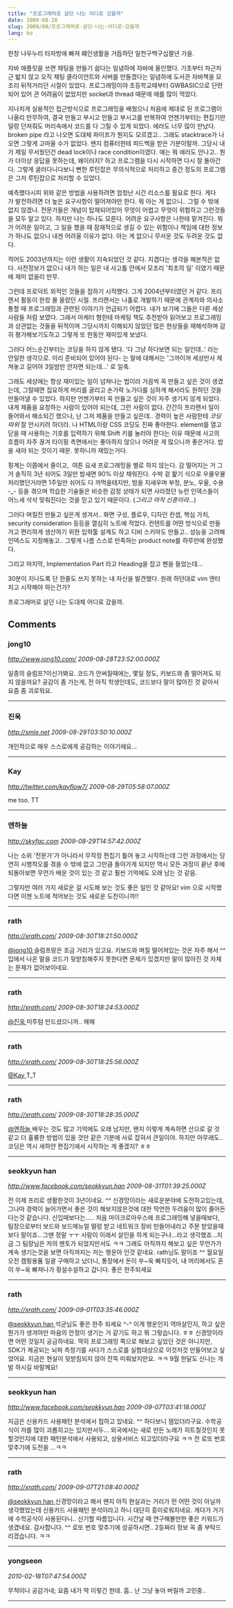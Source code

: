 ```yaml
---
title: "프로그래머로 살던 나는 어디로 갔을까"
date: 2009-08-28
slug: 2009/08/프로그래머로-살던-나는-어디로-갔을까
lang: ko
---
```


한창 나우누리 타자방에 빠져 폐인생활을 거듭하던 일천구백구십팔년 가을.

자바 애플릿을 쓰면 채팅을 만들기 쉽다는 일념하에 자바에 올인했다. 기초부터 차근차근 밟지 않고 오직 채팅 클라이언트와 서버를 만들겠다는 일념하에 도서관 자바책을 모조리 뒤적거리던 시절이 있었다. 프로그래밍이야 초등학교때부터 GWBASIC으로 단련되어 있어 큰 어려움이 없었지만 socket과 thread 때문에 애를 많이 먹었다.

지나치게 실용적인 접근방식으로 프로그래밍을 배웠으니 처음에 제대로 된 프로그램이 나올리 만무하여, 결국 만들고 부시고 만들고 부시고를 반복하여 언젠가부터는 편집기만 덜렁 던져줘도 머리속에서 코드를 다 그릴 수 있게 되었다. 에러도 너무 많이 만났다. broken pipe 라고 나오면 도대체 파이프가 뭔지도 모르겠고.. 그래도 stacktrace가 나오면 그렇게 고마울 수가 없었다. 왠지 컴퓨터한테 피드백을 받은 기분이랄까. 그당시 내가 제일 무서웠던건 dead lock이나 race condition이였다. 얘는 뭐 에러도 안나고.. 뭔가 더이상 응답을 못하는데, 왜이러지? 하고 프로그램을 다시 시작하면 다시 잘 돌아간다. 그렇게 굴러다니다보니 뻔한 루틴잡은 무의식적으로 처리하고 중간 정도의 프로그램은 그저 루틴잡으로 처리할 수 있었다.

예측했다시피 위와 같은 방법을 사용하려면 엄청난 시간 리소스를 필요로 한다. 게다가 발전하려면 더 높은 요구사항이 떨어져야만 한다. 뭐 아는 게 없으니.. 그럴 수 밖에 없지 않겠나. 전문가들은 개념이 탑재되어있어 무엇이 어렵고 무엇이 위험하고 그런것들을 모두 알고 있다. 하지만 나는 하나도 모른다. 어려운 요구사항은 나한테 맡겨진다. 뭐가 어려운 일이고, 그 일을 했을 때 잠재적으로 생길 수 있는 위험이나 책임에 대한 정보가 하나도 없으니 내겐 어려울 이유가 없다. 아는 게 없으니 무서운 것도 두려운 것도 없다.

적어도 2003년까지는 이런 생활이 지속되었던 것 같다. 지겹다는 생각을 해본적은 없다. 사전정보가 없으니 내가 하는 일은 내 사고틀 안에서 모조리 '최초의 일' 이였기 때문에 재미 없을리 만무.

그런데 프로덕트 외적인 것들을 접하기 시작했다. 그게 2004년부터였던 거 같다. 프리랜서 활동이 한창 물 올랐던 시절. 프리랜서는 나홀로 개발하기 때문에 관계자와 의사소통할 때 프로그래밍과 관련된 이야기가 언급되기 어렵다. 내가 보기에 그들은 다른 세상 사람들 처럼 보였다. 그래서 마케터 형한테 마케팅 책도 추천받아 읽어보고 프로그래밍과 상관없는 것들을 뒤적이며 그당시까지 이해되지 않았던 많은 현상들을 재해석하며 감히 평가해보기도하고 그렇게 또 한동안 재미있게 보냈다.

그러다 어느순간부터는 코딩을 하지 않게 됐다. '다 그냥 하다보면 되는 일인데..' 라는 안일한 생각으로. 미리 준비되어 있어야 된다- 는 말에 대해서는 '그까이꺼 세상만사 제쳐놓고 길어야 3일밤만 안자면 되는데...' 로 일축.

그래도 세상에는 항상 재미있는 일이 넘쳐나는 법이라 가끔씩 꼭 만들고 싶은 것이 생겼는데, 그럴때면 집요하게 머리를 굴리고 손가락 노가다를 심하게 해서라도 원하던 것을 만들어낼 수 있었다. 하지만 언젠가부터 꼭 만들고 싶은 것이 자주 생기지 않게 되었다. 내게 제품을 요청하는 사람이 있어야 되는데, 그런 사람이 없다. 간간히 프리랜서 일이 들어와서 해소되긴 했으나, 난 그저 제품을 만들고 싶은데.. 경력이 높은 사람한테 *코딩 따위* 잘 안시키려 하더라. 나 HTML이랑 CSS 코딩도 진짜 좋아한다. element를 열고 닫을 때 사용하는 기호를 입력하기 위해 Shift 키를 눌러야 한다는 이유 때문에 사고의 흐름이 자주 끊겨 타이핑 측면에서는 좋아하지 않으나 어려운 게 많으니까 좋은거다. 밤을 새야 되는 것이기 때문. 못하니까 재밌는거다.

핑계는 이쯤에서 줄이고,  여튼 요새 프로그래밍을 별로 하지 않는다. 감 떨어지는 거 그거 솔직히 3년 쉬어도 3일만 밤새면 90% 이상 채워진다. 수박 겉 핥기 식으로 우물우물 처리했던거라면 1주일만 쉬어도 다 까먹을테지만, 밤을 지새우며 부정, 분노, 우울, 수용 -_- 등을 겪으며 학습한 기술들은 비슷한 감정 상태가 되면 사라졌던 뉴런 인덱스들이 어느새 삭삭 맞춰진다는 것을 믿고 있기 때문이다. (*그리고 아직 신혼이라...*)

그러다 며칠전 만들고 싶은게 생겨서.. 화면 구성, 플로우, 디자인 컨셉, 핵심 가치, security consideration 등등을 열심히 노트에 적었다. 컨텐트를 어떤 방식으로 만들거고 편리하게 생산하기 위한 입력툴 설계도 하고 디비 스키마도 만들고.. 성능을 고려해 인덱스도 지정해놓고.. 그렇게 나름 스스로 만족하는 product note를 하루만에 완성했다.

그리고 마지막, Implementation Part 라고 Heading을 잡고 펜을 들었는데...

30분이 지나도록 단 한줄도 쓰지 못하는 내 자신을 발견했다. 원래 하던대로 vim 엔터치고 시작해야 하는건가?

프로그래머로 살던 나는 도대체 어디로 갔을까.

## Comments

### jong10
*http://www.jong10.com/*
*2009-08-28T23:52:00.000Z*

일종의 슬럼프?이신가봐요. 코드가 안써질때에는, 몇일 정도, 키보드와 좀 떨어져도 되지 않을까요? 공감이 좀 가는게, 전 아직 학생인데도, 코드보다 말이 많아진 것 같아서 요즘 좀 괴로워요.

---

### 진욱
*http://smle.net*
*2009-08-29T03:50:10.000Z*

개인적으로 매우 스스로에게 공감하는 이야기에요...

---

### Kay
*http://twitter.com/kayflow7/*
*2009-08-29T05:58:07.000Z*

me too. TT

---

### 엔하늘
*http://skyfac.com*
*2009-08-29T14:57:42.000Z*

나는 소위 '전문가'가 아니라서
무작정 편집기 틀어 놓고 시작하는데
그런 과정에서는 당연히 시행착오를 겪을 수 밖에 없고
그만큼 돌아가게 되지만
역시 모든 과정이 끝난 후에 되돌아보면
무언가 배운 것이 있는 것 같고
훨씬 기억에도 오래 남는 것 같음.

그렇지만 여러 가지 새로운 걸 시도해 보는 것도
좋은 일인 것 같아요!
vim 으로 시작했다면
이젠 노트에 적어보는 것도 새로운 도전이니까!!

---

### rath
*http://xrath.com/*
*2009-08-30T18:21:50.000Z*

[@jong10 ](#comment-9567)
슬럼프랑은 조금 거리가 있고요. 키보드와 며칠 떨어져있는 것은 자주 해서 ^^
입에서 나온 말을 코드가 뒷받침해주지 못한다면 문제가 있겠지만 말이 많아진 것 자체는 문제가 없어보이네요.

---

### rath
*http://xrath.com/*
*2009-08-30T18:24:53.000Z*

[@진욱 ](#comment-9568)
미투텀 만드셨으니까.. 헤헤

---

### rath
*http://xrath.com/*
*2009-08-30T18:25:56.000Z*

[@Kay ](#comment-9569)
T_T

---

### rath
*http://xrath.com/*
*2009-08-30T18:28:35.000Z*

[@엔하늘 ](#comment-9571)
배우는 것도 많고 기억에도 오래 남지만, 왠지 이렇게 계속하면 산으로 갈 것 같고 더 훌륭한 방법이 있을 것만 같은 기분에 사로 잡혀서 큰일이야.
하지만 아무래도.. 코딩은 역시 새하얀 편집기에서 시작하는 게 좋겠지? ㅎㅎ

---

### seokkyun han
*http://www.facebook.com/seokkyun.han*
*2009-08-31T01:39:25.000Z*

전 이제 프리로 생활한것이 3년이네요. ^^
신경망이라는 새로운분야에 도전하고있는데,
그나마 경력이 늘어가면서 좋은 것이 해보지않은것에 대한 막연한 두려움이
많이 줄어든다는것 같습니다. 신입때보다는.....
처음 마이크로마우스에 프로그래밍해 넣을때보다, 팀장으로부터 보드와 보드메뉴얼 떨렁 받고
네트워크 장비 만들어내라고 주문 받았을때보다 말이죠..
그땐 정말  ㅜㅜ 사람이 이래서 살인을 하게 되는구나...라고
생각했죠...지금 그 팀장님은 저의 멘토가 되었지만서도 ㅋㅋ
그래도 아직까지 해보고 싶은 무언가가 계속 생기는것을 보면 아직까지는
저는 행운아 인것 같네요. rath님도 말이죠 ^^
월요일 오전 캠핑용품 일괄 구매하고 났더니, 통장에서 돈이 쑤~욱 빠지듯이,
내 머리에서도 혼이 쑤~욱 빠져나가 횡설수설하고 갑니다. 좋은 한주되세요

---

### rath
*http://xrath.com/*
*2009-09-01T03:35:46.000Z*

[@seokkyun han ](#comment-9576)
석균님도 좋은 한주 되세요 ^-^
이게 행운인지 역마살인지, 하고 싶은 뭔가가 생겨야만 마음의 안정이 생기는 거 같기도 하고 뭐 그렇습니다. ㅎㅎ 신경망이라면 어떤 것일지 궁금하네요. 딱히 프로그래밍 쪽으로 해보고 싶었던 것은 아니지만, SDK가 제공되는 뇌파 측정기를 사다가 스스로를 실험대상으로 이것저것 만들어보고 싶었어요. 지금은 현실이 뒷받침되지 않아 잔뜩 미뤄놨지만요. ㅋㅋ
9월 한달도 신나는 개발 하시길 바랄께요!

---

### seokkyun han
*http://www.facebook.com/seokkyun.han*
*2009-09-07T03:41:18.000Z*

지금은 신용카드 사용패턴 분석에서 접하고 있네요. ^^
하다보니 잼있더라구요. 수학공식이 저를 많이 괴롭히고는 있지만서두...
외국에서는 새로 만든 노래가 히트칠것인지 못할것인지에 대한 패턴분석에서
사용되고, 상용서비스 되고있더라구요 ㅋㅋ
전 로또 번호 맞추기에 도전을 ...ㅋㅋ

---

### rath
*http://xrath.com/*
*2009-09-07T21:08:40.000Z*

[@seokkyun han ](#comment-9612)
신경망이라고 해서 왠지 아직 현실과는 거리가 먼 어떤 것이 아닐까 생각했었는데 신용카드 사용패턴 분석이라고 하니 대단히 흥미로워지네요. 게다가 거기에 수학공식이 사용된다니.. 신기할 따름입니다. 시간날 때 연구해볼만한 좋은 키워드가 생겼네요. 감사합니다. ^^
로또 번호 맞추기에 성공하시면.. 2등짜리 정보 꼭 좀 부탁드리겠습니다. ㅋㅋ

---

### yongseon
*2010-02-18T07:47:54.000Z*

무척이나 공감가네; 요즘 내가 딱 이렇긴 한데. 흠.. 난 그냥 놓아 버릴까 고민중..

---


